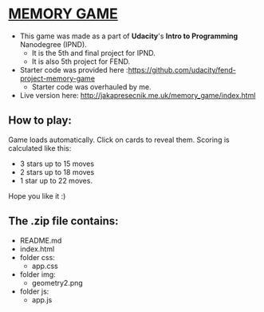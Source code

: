 # [MEMORY GAME](https://jakapresecnik.github.io/memory_game/) 
- This game was made as a part of **Udacity**'s **Intro to Programming** Nanodegree (IPND).
  - It is the 5th and final project for IPND.
  - It is also 5th project for FEND.
- Starter code was provided here :https://github.com/udacity/fend-project-memory-game
  - Starter code was overhauled by me.
- Live version here: http://jakapresecnik.me.uk/memory_game/index.html
## How to play:
Game loads automatically. Click on cards to reveal them. Scoring is calculated like this:
- 3 stars up to 15 moves
- 2 stars up to 18 moves
- 1 star up to 22 moves.

Hope you like it :)

## The .zip file contains:
- README.md
- index.html
- folder css:
  - app.css
- folder img:
  - geometry2.png
- folder js:
  - app.js
  
